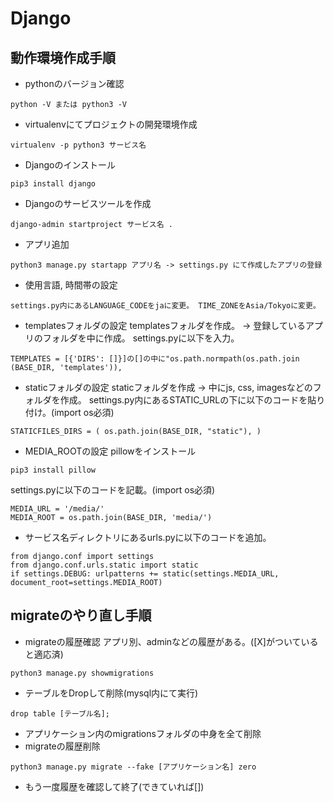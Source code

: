 # Django

## 動作環境作成手順
- pythonのバージョン確認
```
python -V または python3 -V
```
- virtualenvにてプロジェクトの開発環境作成
```
virtualenv -p python3 サービス名
```
- Djangoのインストール
```
pip3 install django
```
- Djangoのサービスツールを作成
```
django-admin startproject サービス名 .
```
- アプリ追加
```
python3 manage.py startapp アプリ名 -> settings.py にて作成したアプリの登録
```
- 使用言語, 時間帯の設定
```
settings.py内にあるLANGUAGE_CODEをjaに変更。 TIME_ZONEをAsia/Tokyoに変更。
```
- templatesフォルダの設定
templatesフォルダを作成。 -> 登録しているアプリのフォルダを中に作成。
settings.pyに以下を入力。
```
TEMPLATES = [{'DIRS': []}]の[]の中に"os.path.normpath(os.path.join
(BASE_DIR, 'templates')),
```

- staticフォルダの設定 staticフォルダを作成 -> 中にjs, css, imagesなどのフォルダを作成。
settings.py内にあるSTATIC_URLの下に以下のコードを貼り付け。(import os必須)
```
STATICFILES_DIRS = ( os.path.join(BASE_DIR, "static"), )
```

- MEDIA_ROOTの設定
pillowをインストール
```
pip3 install pillow
```
settings.pyに以下のコードを記載。(import os必須)
```
MEDIA_URL = '/media/'
MEDIA_ROOT = os.path.join(BASE_DIR, 'media/')
```
- サービス名ディレクトリにあるurls.pyに以下のコードを追加。
```
from django.conf import settings
from django.conf.urls.static import static
if settings.DEBUG: urlpatterns += static(settings.MEDIA_URL, document_root=settings.MEDIA_ROOT)
```

## migrateのやり直し手順
- migrateの履歴確認
アプリ別、adminなどの履歴がある。([X]がついていると適応済)
```
python3 manage.py showmigrations
```
- テーブルをDropして削除(mysql内にて実行)
```
drop table [テーブル名];
```
- アプリケーション内のmigrationsフォルダの中身を全て削除
- migrateの履歴削除
```
python3 manage.py migrate --fake [アプリケーション名] zero
```
- もう一度履歴を確認して終了(できていれば[])